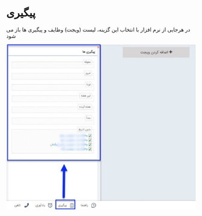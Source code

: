# پیگیری

در هرجایی از نرم افزار با انتخاب این گزینه، لیست (ویجت) وظایف و پیگیری ها باز می شود

![](Followup.jpg)